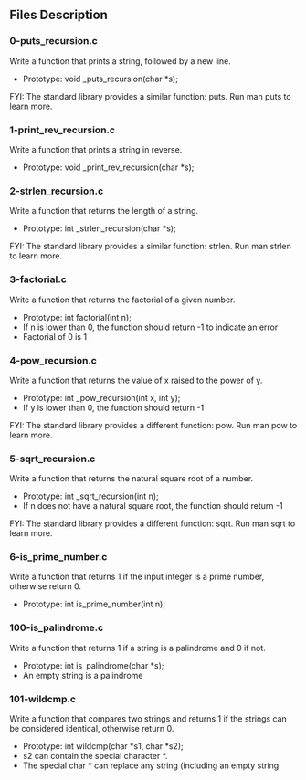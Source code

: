 ## Files Description

### 0-puts_recursion.c
Write a function that prints a string, followed by a new line.

- Prototype: void _puts_recursion(char *s);

FYI: The standard library provides a similar function: puts. Run man puts to learn more.

### 1-print_rev_recursion.c
Write a function that prints a string in reverse.

- Prototype: void _print_rev_recursion(char *s);

### 2-strlen_recursion.c
Write a function that returns the length of a string.

- Prototype: int _strlen_recursion(char *s);

FYI: The standard library provides a similar function: strlen. Run man strlen to learn more.

### 3-factorial.c
Write a function that returns the factorial of a given number.

- Prototype: int factorial(int n);
- If n is lower than 0, the function should return -1 to indicate an error
- Factorial of 0 is 1

### 4-pow_recursion.c
Write a function that returns the value of x raised to the power of y.

- Prototype: int _pow_recursion(int x, int y);
- If y is lower than 0, the function should return -1

FYI: The standard library provides a different function: pow. Run man pow to learn more.

### 5-sqrt_recursion.c
Write a function that returns the natural square root of a number.

- Prototype: int _sqrt_recursion(int n);
- If n does not have a natural square root, the function should return -1

FYI: The standard library provides a different function: sqrt. Run man sqrt to learn more.

### 6-is_prime_number.c
Write a function that returns 1 if the input integer is a prime number, otherwise return 0.

- Prototype: int is_prime_number(int n);

### 100-is_palindrome.c
Write a function that returns 1 if a string is a palindrome and 0 if not.

- Prototype: int is_palindrome(char *s);
- An empty string is a palindrome

### 101-wildcmp.c
Write a function that compares two strings and returns 1 if the strings can be considered identical, otherwise return 0.

- Prototype: int wildcmp(char *s1, char *s2);
- s2 can contain the special character *.
- The special char * can replace any string (including an empty string















